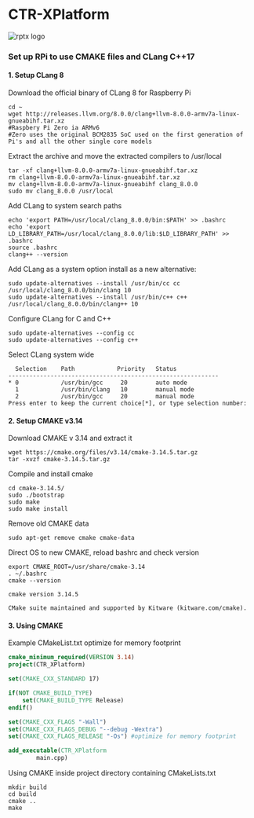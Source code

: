 # CTR-XPlatform
![rptx logo](https://cldup.com/W9fXBWKrXq.png)
### Set up RPi to use CMAKE files and CLang C++17
#### 1. Setup CLang 8
Download the official binary of CLang 8 for Raspberry Pi
```
cd ~
wget http://releases.llvm.org/8.0.0/clang+llvm-8.0.0-armv7a-linux-gnueabihf.tar.xz
#Raspbery Pi Zero ia ARMv6
#Zero uses the original BCM2835 SoC used on the first generation of Pi's and all the other single core models
```
Extract the archive and move the extracted compilers to /usr/local
```
tar -xf clang+llvm-8.0.0-armv7a-linux-gnueabihf.tar.xz
rm clang+llvm-8.0.0-armv7a-linux-gnueabihf.tar.xz
mv clang+llvm-8.0.0-armv7a-linux-gnueabihf clang_8.0.0
sudo mv clang_8.0.0 /usr/local
```
Add CLang to system search paths
```
echo 'export PATH=/usr/local/clang_8.0.0/bin:$PATH' >> .bashrc
echo 'export LD_LIBRARY_PATH=/usr/local/clang_8.0.0/lib:$LD_LIBRARY_PATH' >> .bashrc
source .bashrc
clang++ --version
```
Add CLang as a system option install as a new alternative: 
```
sudo update-alternatives --install /usr/bin/cc cc /usr/local/clang_8.0.0/bin/clang 10
sudo update-alternatives --install /usr/bin/c++ c++ /usr/local/clang_8.0.0/bin/clang++ 10
```
Configure CLang for C and C++
```
sudo update-alternatives --config cc
sudo update-alternatives --config c++
```
Select CLang system wide
```
  Selection    Path            Priority   Status
------------------------------------------------------------
* 0            /usr/bin/gcc     20        auto mode
  1            /usr/bin/clang   10        manual mode
  2            /usr/bin/gcc     20        manual mode
Press enter to keep the current choice[*], or type selection number:
```


#### 2. Setup CMAKE v3.14
Download CMAKE v 3.14 and extract it
``` 
wget https://cmake.org/files/v3.14/cmake-3.14.5.tar.gz
tar -xvzf cmake-3.14.5.tar.gz
```
Compile and install cmake

```
cd cmake-3.14.5/
sudo ./bootstrap
sudo make
sudo make install
```
Remove old CMAKE data 
```
sudo apt-get remove cmake cmake-data
```
Direct OS to new CMAKE, reload bashrc and check version
```
export CMAKE_ROOT=/usr/share/cmake-3.14
. ~/.bashrc 
cmake --version

cmake version 3.14.5

CMake suite maintained and supported by Kitware (kitware.com/cmake).
```
#### 3. Using CMAKE
Example CMakeList.txt optimize for memory footprint
```cmake
cmake_minimum_required(VERSION 3.14)
project(CTR_XPlatform)

set(CMAKE_CXX_STANDARD 17)

if(NOT CMAKE_BUILD_TYPE)
    set(CMAKE_BUILD_TYPE Release)
endif()

set(CMAKE_CXX_FLAGS "-Wall")
set(CMAKE_CXX_FLAGS_DEBUG "--debug -Wextra")
set(CMAKE_CXX_FLAGS_RELEASE "-Os") #optimize for memory footprint

add_executable(CTR_XPlatform
        main.cpp)
```

Using CMAKE inside project directory containing CMakeLists.txt
```
mkdir build
cd build
cmake ..
make
```
